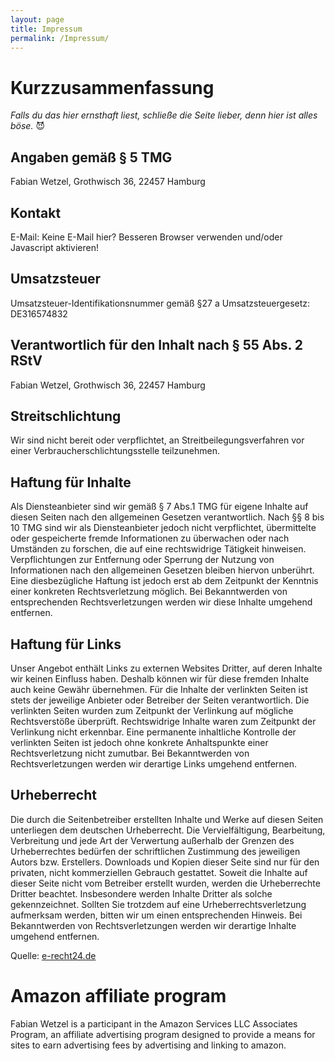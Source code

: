 ```yaml
---
layout: page
title: Impressum
permalink: /Impressum/
---
```

# Kurzzusammenfassung

*Falls du das hier ernsthaft liest, schließe die Seite lieber, denn hier ist alles böse.* 😈

## Angaben gemäß § 5 TMG

Fabian Wetzel, Grothwisch 36, 22457 Hamburg

## Kontakt

E-Mail: <span id="email">Keine E-Mail hier? Besseren Browser verwenden und/oder Javascript aktivieren!</span>
<script type="text/javascript">
    var e = 'ten.esbaf@esbaf'.split("").reverse().join("");
    document.getElementById("email").innerHTML = ('<a href="mailto:'+e+'">'+e+'</a>');
</script>

## Umsatzsteuer

Umsatzsteuer-Identifikationsnummer gemäß §27 a Umsatzsteuergesetz:
DE316574832

## Verantwortlich für den Inhalt nach § 55 Abs. 2 RStV

Fabian Wetzel, Grothwisch 36, 22457 Hamburg

## Streitschlichtung

Wir sind nicht bereit oder verpflichtet, an Streitbeilegungsverfahren vor einer Verbraucherschlichtungsstelle teilzunehmen.

## Haftung für Inhalte

Als Diensteanbieter sind wir gemäß § 7 Abs.1 TMG für eigene Inhalte auf diesen Seiten nach den 
allgemeinen Gesetzen verantwortlich. Nach §§ 8 bis 10 TMG sind wir als Diensteanbieter jedoch nicht 
verpflichtet, übermittelte oder gespeicherte fremde Informationen zu überwachen oder nach Umständen 
zu forschen, die auf eine rechtswidrige Tätigkeit hinweisen.
Verpflichtungen zur Entfernung oder Sperrung der Nutzung von Informationen nach den allgemeinen 
Gesetzen bleiben hiervon unberührt. Eine diesbezügliche Haftung ist jedoch erst ab dem Zeitpunkt der 
Kenntnis einer konkreten Rechtsverletzung möglich. Bei Bekanntwerden von entsprechenden 
Rechtsverletzungen werden wir diese Inhalte umgehend entfernen.

## Haftung für Links

Unser Angebot enthält Links zu externen Websites Dritter, auf deren Inhalte wir keinen Einfluss haben. 
Deshalb können wir für diese fremden Inhalte auch keine Gewähr übernehmen. Für die Inhalte der 
verlinkten Seiten ist stets der jeweilige Anbieter oder Betreiber der Seiten verantwortlich. Die verlinkten 
Seiten wurden zum Zeitpunkt der Verlinkung auf mögliche Rechtsverstöße überprüft. Rechtswidrige 
Inhalte waren zum Zeitpunkt der Verlinkung nicht erkennbar.
Eine permanente inhaltliche Kontrolle der verlinkten Seiten ist jedoch ohne konkrete Anhaltspunkte einer 
Rechtsverletzung nicht zumutbar. Bei Bekanntwerden von Rechtsverletzungen werden wir derartige Links 
umgehend entfernen.

## Urheberrecht

Die durch die Seitenbetreiber erstellten Inhalte und Werke auf diesen Seiten unterliegen dem deutschen 
Urheberrecht. Die Vervielfältigung, Bearbeitung, Verbreitung und jede Art der Verwertung außerhalb der 
Grenzen des Urheberrechtes bedürfen der schriftlichen Zustimmung des jeweiligen Autors bzw. 
Erstellers. Downloads und Kopien dieser Seite sind nur für den privaten, nicht kommerziellen Gebrauch 
gestattet.
Soweit die Inhalte auf dieser Seite nicht vom Betreiber erstellt wurden, werden die Urheberrechte Dritter 
beachtet. Insbesondere werden Inhalte Dritter als solche gekennzeichnet. Sollten Sie trotzdem auf eine 
Urheberrechtsverletzung aufmerksam werden, bitten wir um einen entsprechenden Hinweis. Bei 
Bekanntwerden von Rechtsverletzungen werden wir derartige Inhalte umgehend entfernen.

Quelle: [e-recht24.de](https://www.e-recht24.de/)

# Amazon affiliate program

Fabian Wetzel is a participant in the Amazon Services LLC Associates Program, an affiliate advertising program designed to provide a means for sites to earn advertising fees by advertising and linking to amazon.